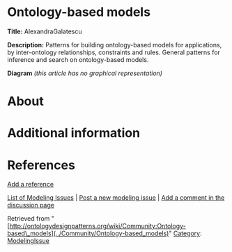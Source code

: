 #  Ontology-based models


__Title:__ AlexandraGalatescu


__Description:__ Patterns for building ontology-based models for applications, by inter-ontology relationships, constraints and rules. 
General patterns for inference and search on ontology-based models. 


__Diagram__
_(this article has no graphical representation)_



#  About


  




#  Additional information


#  References


[Add a reference](index.php@title=Odp%253AAdd_reference&subject=Community%253AOntology-based+models.html "http://ontologydesignpatterns.org/wiki/index.php?title=Odp:Add_reference&subject=Community%3AOntology-based+models")


  




 [List of Modeling Issues](../Community/Main "Community:Main") | [Post a new modeling issue](../Community/PostModelingIssue "Community:PostModelingIssue") | [Add a comment in the discussion page](index.php@title=Odp%253AAdd_comment&target=Community_talk%253AOntology-based_models.html#New_comment "http://ontologydesignpatterns.org/wiki/index.php?title=Odp:Add_comment&target=Community_talk:Ontology-based_models#New_comment")


Retrieved from "[http://ontologydesignpatterns.org/wiki/Community:Ontology-based\_models](../Community/Ontology-based_models)"
 [Category](http://ontologydesignpatterns.org/wiki/Special:Categories "Special:Categories"): [ModelingIssue](../Category/ModelingIssue "Category:ModelingIssue")